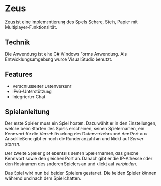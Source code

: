 ﻿# Zeus

Zeus ist eine Implementierung des Spiels Schere, Stein, Papier mit Multiplayer-Funktionalität.

## Technik

Die Anwendung ist eine C# Windows Forms Anwendung.
Als Entwicklungsumgebung wurde Visual Studio benutzt.

## Features

* Verschlüsselter Datenverkehr
* IPv6-Unterstützung
* Integrierter Chat

## Spielanleitung

Der erste Spieler muss ein Spiel hosten.
Dazu wählt er in den Einstellungen, welche beim Starten des Spiels erscheinen, seinen Spielernamen, ein Kennwort für die Verschlüsselung des Datenverkehrs und den Port aus.
Anschließend gibt er noch die Rundenanzahl an und klickt auf *Server starten*.

Der zweite Spieler gibt ebenfalls seinen Spielernamen, das gleiche Kennwort sowie den gleichen Port an.
Danach gibt er die IP-Adresse oder den Hostnamen des anderen Spielers an und klickt auf *verbinden*.

Das Spiel wird nun bei beiden Spielern gestartet.
Die beiden Spieler können während und nach dem Spiel chatten.
